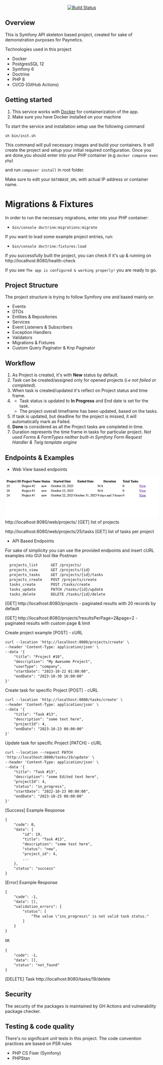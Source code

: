 <p align="center">
<a href="https://github.com/mnalbantov/task_management/actions"><img src="https://github.com/laravel/framework/workflows/tests/badge.svg" alt="Build Status"></a>
</p>

## Overview

This is Symfony API skeleton based project, created for sake of demonstration purposes for Paynetics.

Technologies used in this project

- Docker
- PostgresSQL 12
- Symfony 6
- Doctrine
- PHP 8
- CI/CD (GitHub Actions)

## Getting started

1. This service works with <a href="https://docker.com">Docker</a> for containerization of the app.
2. Make sure you have Docker installed on your machine

To start the service and installation setup use the following command

```
sh bin/init.sh
```

This command will pull necessary images and build your containers.
It will create the project and setup your initial required configuration.
Once you are done,you should enter into your PHP container (e.g ``docker compose exec php``)

and run ``composer install`` in root folder.

Make sure to edit your `DATABASE_URL` with actual IP address or container name.

# Migrations  & Fixtures

In order to run the necessary migrations, enter into your PHP container:

- `bin/console doctrine:migrations:migrate`

If you want to load some example project entries, run:

- `bin/console doctrine:fixtures:load`

If you successfully built the project, you can check if it's up & running on
http://localhost:8080/health-check

If you see `The app is configured & working properly!` you are ready to go.

## Project Structure

The project structure is trying to follow Symfony one and based mainly on 
- Events 
- DTOs
- Entities & Repositories
- Services
- Event Listeners & Subscribers
- Exception Handlers 
- Validators
- Migrations & Fixtures
- Custom Query Paginator & Knp Paginator

## Workflow 
1. As Project is created, it's with **New** status by default.
2. Task can be created/assigned only for opened projects (_i.e not failed or completed_).
3. When task is created/updated it's reflect on Project status and time frame.
4. - Task status is updated to **In Progress** and End date is set for the task. 
   - The project overall timeframe has been updated, based on the tasks.
5. If task is updated, but deadline for the project is missed, it will automatically mark as Failed.
6. **Done** is considered as all the Project  tasks are completed in time.
7. Duration represents the time frame in tasks for particular project.
_Not used Forms & FormTypes neither built-in Symfony Form Request Handler & Twig template engine_
## Endpoints & Examples

- Web View based endpoints

![img.png](img.png)
http://localhost:8080/web/projects/ [GET] list of projects

http://localhost:8080/web/projects/25/tasks [GET] list of tasks per project

- API Based Endpoints

For sake of simplicity you can use the provided endpoints and insert cURL
examples into GUI tool like Postman

```
  projects_list      GET /projects/                
  projects_view      GET /projects/{id}            
  projects_tasks     GET /projects/{id}/tasks      
  projects_create    POST /projects/create          
  tasks_create       POST /tasks/create             
  tasks_update       PATCH /tasks/{id}/update        
  tasks_delete       DELETE /tasks/{id}/delete      
```

[GET] http://localhost:8080/projects - paginated results with 20 records by default

[GET] http://localhost:8080/projects?resultsPerPage=2&page=2 - paginated results with custom page & limit

Create project example [POST] - cURL

```
curl --location 'http://localhost:8080/projects/create' \
--header 'Content-Type: application/json' \
--data '{
    "title": "Project #10",
    "description": "My Awesome Project",
    "userType": "company",
    "startDate": "2023-10-22 01:00:00",
    "endDate": "2023-10-30 16:00:00"
}'
```

Create task for specific Project [POST] - cURL

```
curl --location 'http://localhost:8080/tasks/create' \
--header 'Content-Type: application/json' \
--data '{
    "title": "Task #13",
    "description": "some text here",
    "projectId": 4,
    "endDate": "2023-10-23 00:00:00"
}'
```

Update task for specific Project [PATCH] - cURL

```
curl --location --request PATCH 'http://localhost:8080/tasks/19/update' \
--header 'Content-Type: application/json' \
--data '{
    "title": "Task #13",
    "description": "some Edited text here",
    "projectId": 4,
    "status": "in_progress",
    "startDate": "2022-10-23 00:00:00",
    "endDate": "2023-10-25 00:00:00"
}'
```

[Success] Example Response

```
{
    "code": 0,
    "data": {
        "id": 19,
        "title": "Task #13",
        "description": "some text here",
        "status": "new",
        "project_id": 4,
        ...
    },
    "status": "success"
}
```

[Error] Example Response

```
{
    "code": -1,
    "data": [],
    "validation_errors": {
        "status": [
            "The value \"ins_progress\" is not valid task status."
        ]
    }
}

OR

{
    "code": -1,
    "data": [],
    "status": "not_found"
}
```

[DELETE] Task http://localhost:8080/tasks/19/delete

## Security 
 
The security of the packages is maintained by GH Actions and vulnerability package checker.

## Testing & code quality

There's no significant unit tests in this project.
The code convention practices are based on PSR rules

- PHP CS Fixer (Symfony)
- PHPStan